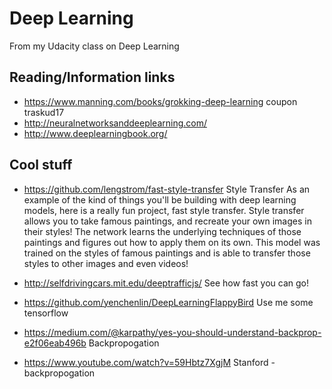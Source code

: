 # Deep Learning
From my Udacity class on Deep Learning

## Reading/Information links
  * https://www.manning.com/books/grokking-deep-learning  coupon  traskud17
  * http://neuralnetworksanddeeplearning.com/
  * http://www.deeplearningbook.org/
  
## Cool stuff
* https://github.com/lengstrom/fast-style-transfer
Style Transfer
As an example of the kind of things you'll be building with deep learning models, here is a really fun project, fast style transfer. Style transfer allows you to take famous paintings, and recreate your own images in their styles! The network learns the underlying techniques of those paintings and figures out how to apply them on its own. This model was trained on the styles of famous paintings and is able to transfer those styles to other images and even videos!

* http://selfdrivingcars.mit.edu/deeptrafficjs/
See how fast you can go!

* https://github.com/yenchenlin/DeepLearningFlappyBird
Use me some tensorflow

* https://medium.com/@karpathy/yes-you-should-understand-backprop-e2f06eab496b
Backpropogation

* https://www.youtube.com/watch?v=59Hbtz7XgjM
Stanford - backpropogation
